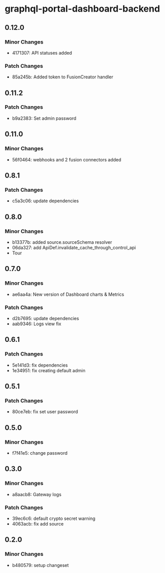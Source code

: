 # graphql-portal-dashboard-backend

## 0.12.0

### Minor Changes

- 4171307: API statuses added

### Patch Changes

- 85a245b: Added token to FusionCreator handler

## 0.11.2

### Patch Changes

- b9a2383: Set admin password

## 0.11.0

### Minor Changes

- 56f0464: webhooks and 2 fusion connectors added

## 0.8.1

### Patch Changes

- c5a3c06: update dependencies

## 0.8.0

### Minor Changes

- b13377b: added source.sourceSchema resolver
- 06da327: add ApiDef.invalidate_cache_through_control_api
- Tour

## 0.7.0

### Minor Changes

- ae6aa4a: New version of Dashboard charts & Metrics

### Patch Changes

- d2b7695: update dependencies
- aab9346: Logs view fix

## 0.6.1

### Patch Changes

- 5e141d3: fix dependencies
- 1e34951: fix creating default admin

## 0.5.1

### Patch Changes

- 80ce7eb: fix set user password

## 0.5.0

### Minor Changes

- f7f41e5: change password

## 0.3.0

### Minor Changes

- a8aacb8: Gateway logs

### Patch Changes

- 39ec6c6: default crypto secret warning
- 4063acb: fix add source

## 0.2.0

### Minor Changes

- b480579: setup changeset
